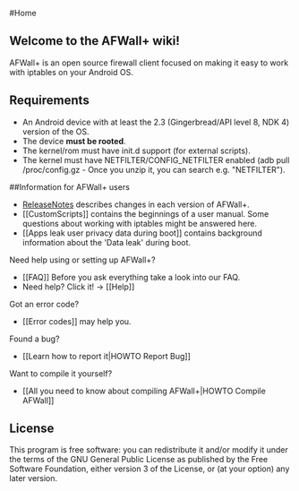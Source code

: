 #Home

## Welcome to the AFWall+ wiki!

AFWall+ is an open source firewall client focused on making it easy to work with iptables on your Android OS.


Requirements
-------------

- An Android device with at least the 2.3 (Gingerbread/API level 8, NDK 4) version of the OS.
- The device **must be rooted**.
- The kernel/rom must have init.d support (for external scripts).
- The kernel must have NETFILTER/CONFIG_NETFILTER enabled (adb pull /proc/config.gz - Once you unzip it, you can search e.g. "NETFILTER").


##Information for AFWall+ users

* [ReleaseNotes](https://github.com/ukanth/afwall/blob/master/Changelog.md) describes changes in each version of AFWall+.
* [[CustomScripts]] contains the beginnings of a user manual. Some questions about working with iptables might be answered here.
* [[Apps leak user privacy data during boot]] contains background information about the 'Data leak' during boot. 


Need help using or setting up AFWall+?
* [[FAQ]] Before you ask everything take a look into our FAQ.
* Need help? Click it! -> [[Help]]

Got an error code?
* [[Error codes]] may help you.

Found a bug?
* [[Learn how to report it|HOWTO Report Bug]]

Want to compile it yourself?
* [[All you need to know about compiling AFWall+|HOWTO Compile AFWall]]


License
-------------

This program is free software: you can redistribute it and/or modify it under the terms of the GNU General Public License as published by the Free Software Foundation, either version 3 of the License, or (at your option) any later version.